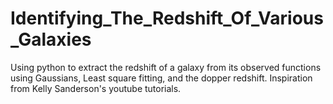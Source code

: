 # Identifying_The_Redshift_Of_Various_Galaxies
Using python to extract the redshift of a galaxy from its observed functions using Gaussians,
Least square fitting, and the dopper redshift. Inspiration from Kelly Sanderson's youtube 
tutorials. 
